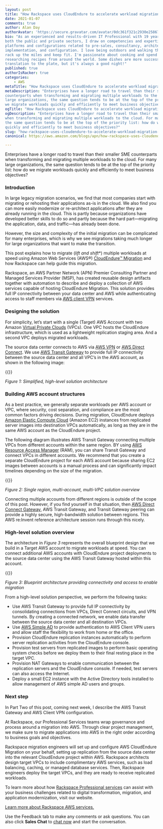 ```yaml
---
layout: post
title: "How Rackspace uses CloudEndure to accelerate workload migration to AWS: Part One"
date: 2021-01-07
comments: true
author: Alan Day
authorAvatar: 'https://secure.gravatar.com/avatar/0dc361f321c2930e25867da99636b17a'
bio: "As an experienced and results-driven IT Professional with 19 years' experience within
both the public and private sectors, I draw on competencies and expertise spanning multiple
platforms and configurations related to pre-sales, consultancy, architecture & design,
implementation, and configuration. I love being outdoors and walking the dog each day to
rack up the miles and keep fit. I'm passionate about cooking and spend much of my free time
researching recipes from around the world. Some dishes are more successful than others after
translation to the plate, but it's always a good night!"
published: true
authorIsRacker: true
categories:
    - AWS
metaTitle: "How Rackspace uses CloudEndure to accelerate workload migration to AWS: Part One"
metaDescription: "Enterprises have a longer road to travel than their smaller SME
counterparts when transforming and migrating multiple workloads to the cloud. For many
large organizations, the same question tends to be at the top of the priority list: how do
we migrate workloads quickly and efficiently to meet business objectives?"
ogTitle: "How Rackspace uses CloudEndure to accelerate workload migration to AWS: Part One"
ogDescription: "Enterprises have a longer road to travel than their smaller SME counterparts
when transforming and migrating multiple workloads to the cloud. For many large organizations,
the same question tends to be at the top of the priority list: how do we migrate workloads
quickly and efficiently to meet business objectives?"
slug: "how-rackspace-uses-cloudendure-to-accelerate-workload-migration-to-aws-part-one"
canonical: https://aws.amazon.com/blogs/apn/how-rackspace-uses-cloudendure-to-accelerate-workloads-migration-to-aws/

---
```


Enterprises have a longer road to travel than their smaller SME counterparts when
transforming and migrating multiple workloads to the cloud. For many large organizations,
the same question tends to be at the top of the priority list: how do we migrate workloads
quickly and efficiently to meet business objectives? 

<!--more-->

### Introduction

In large legacy migration scenarios, we find that most companies start with migrating or
rehosting their applications as-is in the cloud. We also find you can more easily modernize
or re-architect applications after they are already running in the cloud. This is partly
because organizations have developed better skills to do so and partly because the hard
part&mdash;migrating the application, data, and traffic&mdash;has already been done.

However, the size and complexity of the initial migration can be complicated for many
enterprises, which is why we see migrations taking much longer for large organizations that
want to make the transition. 

This post explains how to migrate (*lift and shift**) multiple workloads at speed using
Amazon Web Services (AWS&reg;) [CloudEndure™ Migration]( https://aws.amazon.com/cloudendure-migration/)
and how Rackspace can help guide this migration. 

Rackspace, an AWS Partner Network (APN) Premier Consulting Partner and Managed Services
Provider (MSP), has created reusable design artifacts together with automation to describe
and deploy a collection of AWS services capable of hosting CloudEndure Migration. This
solution provides full IP connectivity between your data center and AWS while authenticating
access to staff members via
[AWS client VPN]( https://docs.aws.amazon.com/vpn/latest/clientvpn-admin/what-is.html) services. 
 

### Designing the solution

For simplicity, let’s start with a single (Target) AWS Account with two Amazon
[Virtual Private Clouds]( https://aws.amazon.com/vpc/?vpc-blogs.sort-by=item.additionalFields.createdDate&vpc-blogs.sort-order=desc)
(VPCs). One VPC hosts the CloudEndure infrastructure, which is used as a lightweight
replication staging area. And a second VPC deploys migrated workloads.
 
The source data center connects to AWS via [AWS VPN]( https://aws.amazon.com/vpn/) or
[AWS Direct Connect]( https://aws.amazon.com/directconnect/). We use
[AWS Transit Gateway]( https://aws.amazon.com/transit-gateway/?whats-new-cards.sort-by=item.additionalFields.postDateTime&whats-new-cards.sort-order=desc)
to provide full IP connectivity between the source data center and all VPC’s in the AWS
account, as shown in the following image: 

{{<img src="Picture1.png" title="" alt="">}}

*Figure 1: Simplified, high-level solution architecture* 

### Building AWS account structures

As a best practice, we generally separate workloads per AWS account or VPC, where security,
cost separation, and compliance are the most common factors driving decisions. During
migration, CloudEndure deploys [Amazon Elastic Compute Cloud]( https://aws.amazon.com/ec2/?ec2-whats-new.sort-by=item.additionalFields.postDateTime&ec2-whats-new.sort-order=desc)
(Amazon EC2) instances from replicated server images into destination VPCs automatically,
as long as they are in the same AWS account as the CloudEndure project.  

The following diagram illustrates AWS Transit Gateway connecting multiple VPCs from different
accounts within the same region. BY using [AWS Resource Access Manager]( https://aws.amazon.com/ram/)
(RAM), you can share Transit Gateway and connect VPCs in different accounts. We recommend
that you create a separate CloudEndure project for each AWS account because sharing EC2
images between accounts is a manual process and can significantly impact timelines depending
on the size of the migration. 

{{<img src="Picture2.png" title="" alt="">}}
 
*Figure 2: Single region, multi-account, multi-VPC solution overview*

Connecting multiple accounts from different regions is outside of the scope of this post.
However, if you find yourself in that situation, then
[AWS Direct Connect Gateway]( https://docs.aws.amazon.com/directconnect/latest/UserGuide/direct-connect-gateways.html),
AWS Transit Gateway, and Transit Gateway peering can provide a highly secure, high-bandwidth
solution between regions. This AWS re:Invent reference architecture session runs through
this nicely. 

### High-level solution overview 

The architecture in *Figure 3* represents the overall blueprint design that we build in a
Target AWS account to migrate workloads at speed. You can connect additional AWS accounts
with CloudEndure project deployments to the source data center using the AWS Transit Gateway
hosted within this account.

{{<img src="Picture3.png" title="" alt="">}}

*Figure 3: Blueprint architecture providing connectivity and access to enable migration*

 
From a high-level solution perspective, we perform the following tasks:

- Use AWS Transit Gateway to provide full IP connectivity by consolidating connections from
  VPCs, Direct Connect circuits, and VPN tunnels. By creating a connected network, we enable
  data transfer between the source data center and all destination VPCs.
- Use [AWS Simple AD]( https://docs.aws.amazon.com/directoryservice/latest/admin-guide/directory_simple_ad.html)
  to provide authentication to AWS Client VPN users and allow staff the flexibility to work
  from home or the office. 
- Provision CloudEndure replication instances automatically to perform server replication
  activities from the CloudEndure console.
- Provision test servers  from replicated images to perform basic operating system checks
  before we deploy them to their final resting place in the target VPC.
- Provision NAT Gateways to enable communication between the replication servers and the
  CloudEndure console. If needed, test servers can also access the Internet.
- Deploy a small EC2 instance with the Active Directory tools installed to allow management
  of AWS simple AD users and groups.

### Next step

In Part Two of this post, coming next week, I describe the AWS Transit Gateway and AWS
Client VPN configuration.

At Rackspace, our Professional Services teams wrap governance and process around a migration
into AWS. Through clear project management, we make sure to migrate applications into AWS
in the right order according to business goals and objectives. 

Rackspace migration engineers will set up and configure AWS CloudEndure Migration on your
behalf, setting up replication from the source data center into the relevant CloudEndure
project within AWS. Rackspace architects design target VPCs to include complimentary AWS
services, such as load balancing, caching, or managed database services. Then, Rackspace
engineers deploy the target VPCs, and they are ready to receive replicated workloads. 

To learn more about how
[Rackspace Professional services](https://www.rackspace.com/en-gb/professional-services/migrations)
can assist with your business challenges related to digital transformation, migration, and
application modernization, visit our website.

<a class="cta purple" id="cta" href="https://www.rackspace.com/cloud/aws">Learn more about Rackspace AWS services.</a>

Use the Feedback tab to make any comments or ask questions. You can also click
**Sales Chat** to [chat now](https://www.rackspace.com/) and start the conversation.

